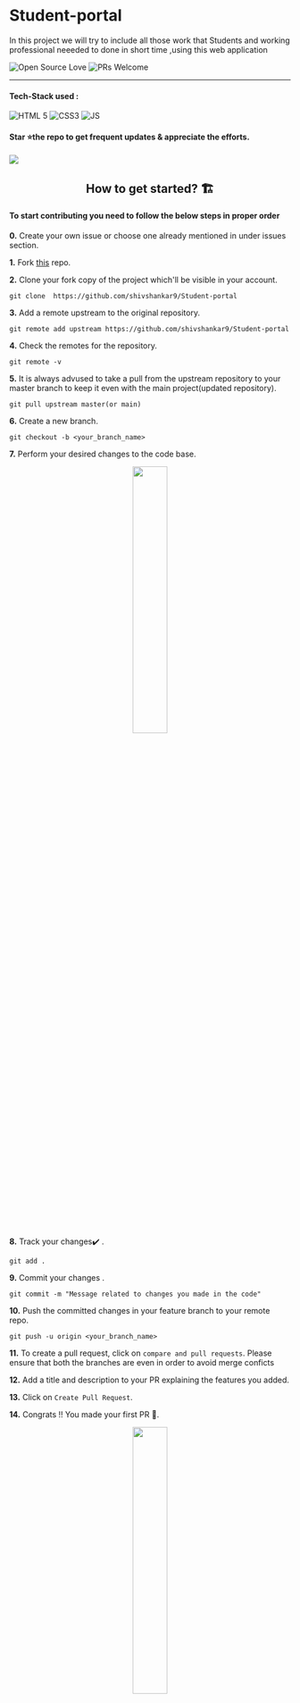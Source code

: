 # Student-portal
In this project we will try to include all those work that 
Students and working professional neeeded to done in short time ,using this web application  

![Open Source Love](https://badges.frapsoft.com/os/v2/open-source.svg?v=103)  ![PRs Welcome](https://img.shields.io/badge/PRs-welcome-green.svg)
<hr>

#### Tech-Stack used :
 
  ![HTML 5](https://img.shields.io/badge/HTML5-E34F26?style=for-the-badge&logo=html5&logoColor=white)
  ![CSS3](https://img.shields.io/badge/CSS3-1572B6?style=for-the-badge&logo=css3&logoColor=white)
  ![JS](https://img.shields.io/badge/JavaScript-323330?style=for-the-badge&logo=javascript&logoColor=F7DF1E)


<h4> Star ⭐️the repo to get frequent updates & appreciate the efforts.</h4>
<img src="https://user-images.githubusercontent.com/75671152/132321870-a1f14163-fece-46cb-b109-12f598a773c5.png" />


  
<h2 align=center>  How to get started? 🏗 </h2> 

<h4> To start contributing you need to follow the below steps in proper order </h3>

**0.**  Create your own issue or choose one already mentioned in under issues section.

**1.**  Fork [this](https://github.com/shivshankar9/Student-portal) repo.

**2.**  Clone your fork copy of the project which'll be visible in your account.

```
git clone  https://github.com/shivshankar9/Student-portal
```

**3.** Add a remote upstream to the original repository.

```
git remote add upstream https://github.com/shivshankar9/Student-portal
```

**4.** Check the remotes for the repository.

```
git remote -v
```

**5.** It is always advused to take a pull from the upstream repository to your master branch to keep it even with the main project(updated repository).

```
git pull upstream master(or main)
```

**6.** Create a new branch.

```
git checkout -b <your_branch_name>
```

**7.** Perform your desired changes to the code base.

<p align="center"><img width=35% src="https://media.giphy.com/media/oMHPlvpTvnXGPS7GhX/giphy.gif"></p>

**8.** Track your changes:heavy_check_mark: .

```
git add . 
```

**9.** Commit your changes .

```
git commit -m "Message related to changes you made in the code"
```

**10.** Push the committed changes in your feature branch to your remote repo.

```
git push -u origin <your_branch_name>
```

**11.** To create a pull request, click on `compare and pull requests`. Please ensure that both the branches are even in order to avoid merge conficts

**12.** Add a title and description to your PR explaining the features you added.

**13.** Click on `Create Pull Request`.

**14.** Congrats !! You made your first PR 🥳.

<p align="center"><img width=35% src="https://media.giphy.com/media/TdfyKrN7HGTIY/giphy.gif"></p>

